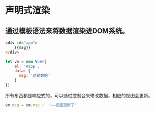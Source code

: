 <!--
 * @Author: TuYongTao
 * @Date: 2021-09-18 19:04:33
 * @LastEditors: your Name
 * @LastEditTime: 2021-09-18 19:19:43
 * @Description: 
-->
# 声明式渲染
## 通过模板语法来将数据渲染进DOM系统。
```html
<div id="app">
    {{msg}}
</div>
```
```js
let vm = new Vue({
    el: '#app',
    data: {
      msg: '这是数据'
    }
})
```
所有东西都是响应式的，可以通过控制台来修改数据，相应的视图会更新。
```js
vm.msg = vm.msg +  '——视图更新了'
```

